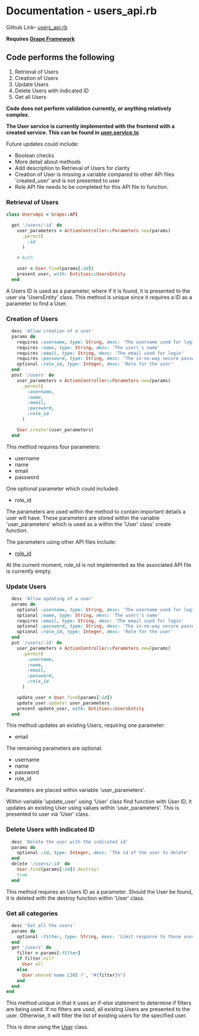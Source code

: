 # Documentation - users_api.rb

Github Link-
[users_api.rb](https://github.com/thoth-tech/dream-big/blob/d72249d788068c71962e5a760ab1e15caef50ce5/dream-big-api/app/api/users_api.rb)

**Requires [Grape Framework](https://github.com/ruby-grape/grape#what-is-grape)**

## Code performs the following

1. Retrieval of Users
2. Creation of Users
3. Update Users
4. Delete Users with indicated ID
5. Get all Users

**Code does not perform validation currently, or anything relatively complex.**

**The User service is currently implemented with the frontend with a created service. This can be
found in
[user.service.ts](https://github.com/thoth-tech/dream-big/blob/d72249d788068c71962e5a760ab1e15caef50ce5/dream-big-ui/src/app/services/user.service.ts#L8)**

Future updates could include:

- Boolean checks
- More detail about methods
- Add description to Retrieval of Users for clarity
- Creation of User is missing a variable compared to other APi files 'created_user' and is not
  presented to user
- Role API file needs to be completed for this API file to function.

### Retrieval of Users

```ruby
class UsersApi < Grape::API

  get '/users/:id' do
    user_parameters = ActionController::Parameters.new(params)
      .permit(
        :id
      )

    # Auth

    user = User.find(params[:id])
    present user, with: Entities::UsersEntity
  end
```

A Users ID is used as a parameter, where if it is found, it is presented to the user via
'UsersEntity' class. This method is unique since it requires a ID as a parameter to find a User.

### Creation of Users

```ruby
  desc 'Allow creation of a user'
  params do
    requires :username, type: String, desc: 'The username used for login'
    requires :name, type: String, desc: 'The user\'s name'
    requires :email, type: String, desc: 'The email used for login'
    requires :password, type: String, desc: 'The in-no-way secure password'
    optional :role_id, type: Integer, desc: 'Role for the user'
  end
  post '/users' do
    user_parameters = ActionController::Parameters.new(params)
      .permit(
        :username,
        :name,
        :email,
        :password,
        :role_id
      )

    User.create!(user_parameters)
  end
```

This method requires four parameters:

- username
- name
- email
- password

One optional parameter which could included:

- role_id

The parameters are used within the method to contain important details a user will have. These
parameters are stored within the variable 'user_parameters' which is used as a within the 'User'
class' create function.

The parameters using other API files include:

- [role_id](https://github.com/thoth-tech/dream-big/blob/d72249d788068c71962e5a760ab1e15caef50ce5/dream-big-api/app/api/role_api.rb)

At the current moment, role_id is not implemented as the associated API file is currently empty.

### Update Users

```ruby
  desc 'Allow updating of a user'
  params do
    optional :username, type: String, desc: 'The username used for login'
    optional :name, type: String, desc: 'The user\'s name'
    requires :email, type: String, desc: 'The email used for login'
    optional :password, type: String, desc: 'The in-no-way secure password'
    optional :role_id, type: Integer, desc: 'Role for the user'
  end
  put '/users/:id' do
    user_parameters = ActionController::Parameters.new(params)
      .permit(
        :username,
        :name,
        :email,
        :password,
        :role_id
      )

    update_user = User.find(params[:id])
    update_user.update! user_parameters
    present update_user, with: Entities::UsersEntity
  end
```

This method updates an existing Users, requiring one parameter:

- email

The remaining parameters are optional:

- username
- name
- password
- role_id

Parameters are placed within variable 'user_parameters'.

Within variable 'update_user' using 'User' class find function with User ID, it updates an existing
User using values within 'user_parameters'. This is presented to user via 'User' class.

### Delete Users with indicated ID

```ruby
  desc 'Delete the user with the indicated id'
  params do
    optional :id, type: Integer, desc: 'The id of the user to delete'
  end
  delete '/users/:id' do
    User.find(params[:id]).destroy!
    true
  end
```

This method requires an Users ID as a parameter. Should the User be found, it is deleted with the
destroy function within 'User' class.

### Get all categories

```ruby
  desc 'Get all the users'
  params do
    optional :filter, type: String, desc: 'Limit response to those users starting with this filter'
  end
  get '/users' do
    filter = params[:filter]
    if filter.nil?
      User.all
    else
      User.where('name LIKE ?', "#{filter}%")
    end
  end
end
```

This method unique in that it uses an if-else statement to determine if filters are being used. If
no filters are used, all existing Users are presented to the user. Otherwise, it will filter the
list of existing users for the specified user.

This is done using the
[User](https://github.com/thoth-tech/dream-big/blob/d72249d788068c71962e5a760ab1e15caef50ce5/dream-big-api/app/models/user.rb#L1)
class.
